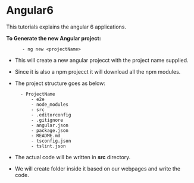 # Angular6
This tutorials explains the angular 6  applications. 

**To Generate the new Angular project:**

          - ng new <projectName>
- This will create a new angular projecct with the project name supplied.
- Since it is also a npm projecct it will download all the npm modules.
- The project structure goes as below: 

        - ProjectName
            - e2e
            - node_modules
            - src
            - .editorconfig
            - .gitignore
            - angular.json
            - package.json
            - README.md
            - tsconfig.json
            - tslint.json
            
- The actual code will be written in **src** directory. 
- We will create folder inside it based on our webpages and write the code.
